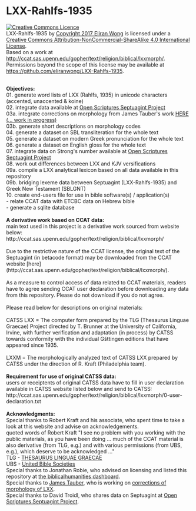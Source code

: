 # LXX-Rahlfs-1935

<p><a rel="license" href="http://creativecommons.org/licenses/by-nc-sa/4.0/"><img alt="Creative Commons Licence" style="border-width:0" src="https://i.creativecommons.org/l/by-nc-sa/4.0/88x31.png" /></a><br /><span xmlns:dct="http://purl.org/dc/terms/" href="http://purl.org/dc/dcmitype/Dataset" property="dct:title" rel="dct:type">LXX-Rahlfs-1935</span> by <a xmlns:cc="http://creativecommons.org/ns#" href="https://github.com/eliranwong/LXX-Rahlfs-1935" property="cc:attributionName" rel="cc:attributionURL">Copyright 2017 Eliran Wong</a> is licensed under a <a rel="license" href="http://creativecommons.org/licenses/by-nc-sa/4.0/">Creative Commons Attribution-NonCommercial-ShareAlike 4.0 International License</a>.<br />Based on a work at <a xmlns:dct="http://purl.org/dc/terms/" href="http://ccat.sas.upenn.edu/gopher/text/religion/biblical/lxxmorph/" rel="dct:source">http://ccat.sas.upenn.edu/gopher/text/religion/biblical/lxxmorph/</a>.<br />Permissions beyond the scope of this license may be available at <a xmlns:cc="http://creativecommons.org/ns#" href="https://github.com/eliranwong/LXX-Rahlfs-1935" rel="cc:morePermissions">https://github.com/eliranwong/LXX-Rahlfs-1935</a>.</p>
<br />
<b>Objectives:</b><br />
01. generate word lists of LXX (Rahlfs, 1935) in unicode characters (accented, unaccented & koine)<br />
02. integrate data available at <a href='https://github.com/openscriptures/GreekResources'>Open Scriptures Septuagint Project</a><br />
03a. integrate corrections on morphology from James Tauber's work <a href='https://github.com/jtauber/greek-inflexion'>HERE (... work in progress)</a><br />
03b. generate short descriptions on morphology codes<br>
04. generate a dataset on SBL transliteration for the whole text<br>
05. generate a dataset on modern Greek pronunciation for the whole text<br />
06. generate a dataset on English gloss for the whole text<br />
07. integrate data on Strong's number available at <a href='https://github.com/openscriptures/GreekResources'>Open Scriptures Septuagint Project</a><br />
08. work out differences between LXX and KJV versifications<br />
09a. compile a LXX analytical lexicon based on all data available in this repository<br />
09b. bridging lexeme data between Septuagint (LXX-Rahlfs-1935) and Greek New Testament (SBLGNT)<br />
10. create end-users file for use in bible software(s) / application(s)<br />
- relate CCAT data with ETCBC data on Hebrew bible<br />
- generate a sqlite database<br />
<br />
<b>A derivative work based on CCAT data:</b><br />
main text used in this project is a derivative work sourced from website below:<br /> http://ccat.sas.upenn.edu/gopher/text/religion/biblical/lxxmorph/<br />
<br />
Due to the restrictive nature of the CCAT license, the original text
of the Septuagint (in betacode format) may be downloaded from the CCAT website
[here](http://ccat.sas.upenn.edu/gopher/text/religion/biblical/lxxmorph/).<br />
<br />
As a measure to control access of data related to CCAT materials, readers have to agree sending CCAT user declaration before downloading any data from this repository.  Please do not download if you do not agree.
<br /><br />
Please read below for descriptions on original materials:<br />
<br />
CATSS LXX = The computer form prepared by the TLG (Thesaurus 
Linguae Graecae) Project directed by T. Brunner at the University 
of California, Irvine, with further verification and adaptation 
(in process) by CATSS towards conformity with the individual 
Gšttingen editions that have appeared since 1935. <br />
<br />
LXXM = The morphologically analyzed text of CATSS LXX prepared by CATSS
under the direction of R. Kraft (Philadelphia team).
<br />
<br />
<b>Requirement for use of original CATSS data:</b><br />
users or receiptents of original CATSS data have to fill in user declaration available in CATSS website listed below and send to CATSS:<br />
http://ccat.sas.upenn.edu/gopher/text/religion/biblical/lxxmorph/0-user-declaration.txt
<br />
<br />
<b>Acknowledgments:</b><br />
Special thanks to Robert Kraft and his associate, who spent time to take a look at this website and advise on acknowledgements.<br />
quoted words of Robert Kraft "I see no problem with you working with the public materials, as you have been doing ... much of the CCAT material is also derivative (from TLG, e.g.) and with various permissions (from UBS, e.g.), which deserve to be acknowledged ..."<br />
TLG - <a href='http://stephanus.tlg.uci.edu/'>THESAURUS LINGUAE GRAECAE</a><br />
UBS - <a href='https://www.unitedbiblesocieties.org/'>United Bible Societies</a><br />
Special thanks to Jonathan Robie, who advised on licensing and listed this repository at <a href='http://biblicalhumanities.org/dashboard/'>the biblicalhumanities dashboard</a>.<br />
Special thanks to <a href='http://jtauber.com'>James Tauber</a>, who is working on <a href='https://github.com/jtauber/greek-inflexion/tree/lxx'>corrections of morphology of LXX</a>.<br />
Special thanks to David Troidl, who shares data on Septuagint at <a href='https://github.com/openscriptures/GreekResources'>Open Scriptures Septuagint Project</a>.
